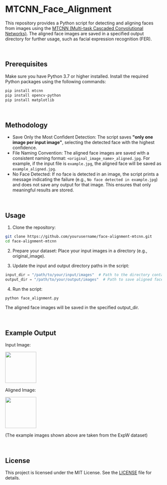 # MTCNN_Face_Alignment
This repository provides a Python script for detecting and aligning faces from images using the [MTCNN (Multi-task Cascaded Convolutional Networks)](https://github.com/serengil/deepface). The aligned face images are saved in a specified output directory for further usage, such as facial expression recognition (FER).

<br>

## Prerequisites
Make sure you have Python 3.7 or higher installed. Install the required Python packages using the following commands:
```bash
pip install mtcnn
pip install opencv-python
pip install matplotlib
```

<br>

## Methodology
- Save Only the Most Confident Detection: The script saves **"only one image per input image"**, selecting the detected face with the highest confidence.
- File Naming Convention: The aligned face images are saved with a consistent naming format: `<original_image_name>_aligned.jpg`. For example, if the input file is `example.jpg`, the aligned face will be saved as `example_aligned.jpg`.
- No Face Detected: If no face is detected in an image, the script prints a message indicating the failure (e.g., `No face detected in example.jpg`) and does not save any output for that image. This ensures that only meaningful results are stored.

<br>

## Usage
1. Clone the repository:
```bash
git clone https://github.com/yourusername/face-alignment-mtcnn.git
cd face-alignment-mtcnn
```

2. Prepare your dataset:
Place your input images in a directory (e.g., original_image).

3. Update the input and output directory paths in the script:
```python
input_dir = "/path/to/your/input/images"  # Path to the directory containing input images
output_dir = "/path/to/your/output/images"  # Path to save aligned face images
```
4. Run the script:
```bash
python face_alignment.py
```
The aligned face images will be saved in the specified output_dir.

<br>

## Example Output

Input Image:

<img src="https://github.com/user-attachments/assets/6f2f019e-8096-4ee5-a468-51c88f8078b8" width="100" />

Aligned Image:

<img src="https://github.com/user-attachments/assets/facb7e88-94c2-4a44-a475-83fa07475346" width="100" />

(The example images shown above are taken from the ExpW dataset)

<br>

## License

This project is licensed under the MIT License. See the [LICENSE](https://github.com/StevenHSKim/MTCNN_Face_Alignment/blob/main/LICENSE) file for details.
